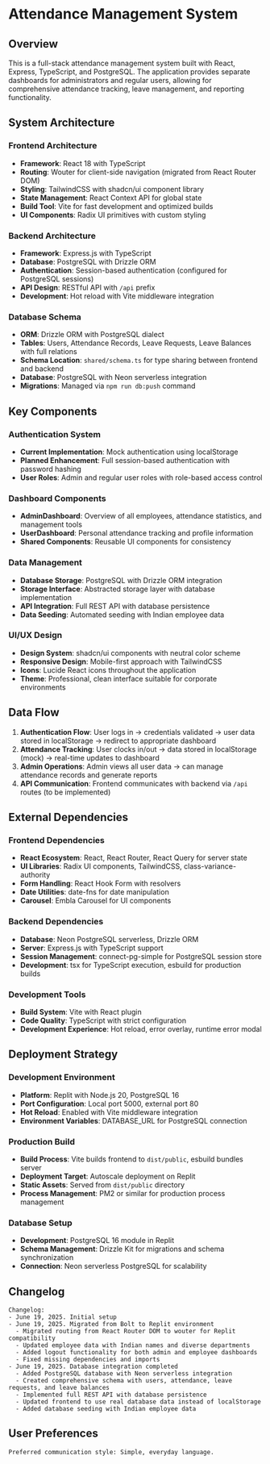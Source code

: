 # Attendance Management System

## Overview

This is a full-stack attendance management system built with React, Express, TypeScript, and PostgreSQL. The application provides separate dashboards for administrators and regular users, allowing for comprehensive attendance tracking, leave management, and reporting functionality.

## System Architecture

### Frontend Architecture
- **Framework**: React 18 with TypeScript
- **Routing**: Wouter for client-side navigation (migrated from React Router DOM)
- **Styling**: TailwindCSS with shadcn/ui component library
- **State Management**: React Context API for global state
- **Build Tool**: Vite for fast development and optimized builds
- **UI Components**: Radix UI primitives with custom styling

### Backend Architecture
- **Framework**: Express.js with TypeScript
- **Database**: PostgreSQL with Drizzle ORM
- **Authentication**: Session-based authentication (configured for PostgreSQL sessions)
- **API Design**: RESTful API with `/api` prefix
- **Development**: Hot reload with Vite middleware integration

### Database Schema
- **ORM**: Drizzle ORM with PostgreSQL dialect
- **Tables**: Users, Attendance Records, Leave Requests, Leave Balances with full relations
- **Schema Location**: `shared/schema.ts` for type sharing between frontend and backend
- **Database**: PostgreSQL with Neon serverless integration
- **Migrations**: Managed via `npm run db:push` command

## Key Components

### Authentication System
- **Current Implementation**: Mock authentication using localStorage
- **Planned Enhancement**: Full session-based authentication with password hashing
- **User Roles**: Admin and regular user roles with role-based access control

### Dashboard Components
- **AdminDashboard**: Overview of all employees, attendance statistics, and management tools
- **UserDashboard**: Personal attendance tracking and profile information
- **Shared Components**: Reusable UI components for consistency

### Data Management
- **Database Storage**: PostgreSQL with Drizzle ORM integration
- **Storage Interface**: Abstracted storage layer with database implementation
- **API Integration**: Full REST API with database persistence
- **Data Seeding**: Automated seeding with Indian employee data

### UI/UX Design
- **Design System**: shadcn/ui components with neutral color scheme
- **Responsive Design**: Mobile-first approach with TailwindCSS
- **Icons**: Lucide React icons throughout the application
- **Theme**: Professional, clean interface suitable for corporate environments

## Data Flow

1. **Authentication Flow**: User logs in → credentials validated → user data stored in localStorage → redirect to appropriate dashboard
2. **Attendance Tracking**: User clocks in/out → data stored in localStorage (mock) → real-time updates to dashboard
3. **Admin Operations**: Admin views all user data → can manage attendance records and generate reports
4. **API Communication**: Frontend communicates with backend via `/api` routes (to be implemented)

## External Dependencies

### Frontend Dependencies
- **React Ecosystem**: React, React Router, React Query for server state
- **UI Libraries**: Radix UI components, TailwindCSS, class-variance-authority
- **Form Handling**: React Hook Form with resolvers
- **Date Utilities**: date-fns for date manipulation
- **Carousel**: Embla Carousel for UI components

### Backend Dependencies
- **Database**: Neon PostgreSQL serverless, Drizzle ORM
- **Server**: Express.js with TypeScript support
- **Session Management**: connect-pg-simple for PostgreSQL session store
- **Development**: tsx for TypeScript execution, esbuild for production builds

### Development Tools
- **Build System**: Vite with React plugin
- **Code Quality**: TypeScript with strict configuration
- **Development Experience**: Hot reload, error overlay, runtime error modal

## Deployment Strategy

### Development Environment
- **Platform**: Replit with Node.js 20, PostgreSQL 16
- **Port Configuration**: Local port 5000, external port 80
- **Hot Reload**: Enabled with Vite middleware integration
- **Environment Variables**: DATABASE_URL for PostgreSQL connection

### Production Build
- **Build Process**: Vite builds frontend to `dist/public`, esbuild bundles server
- **Deployment Target**: Autoscale deployment on Replit
- **Static Assets**: Served from `dist/public` directory
- **Process Management**: PM2 or similar for production process management

### Database Setup
- **Development**: PostgreSQL 16 module in Replit
- **Schema Management**: Drizzle Kit for migrations and schema synchronization
- **Connection**: Neon serverless PostgreSQL for scalability

## Changelog

```
Changelog:
- June 19, 2025. Initial setup
- June 19, 2025. Migrated from Bolt to Replit environment
  - Migrated routing from React Router DOM to wouter for Replit compatibility
  - Updated employee data with Indian names and diverse departments
  - Added logout functionality for both admin and employee dashboards
  - Fixed missing dependencies and imports
- June 19, 2025. Database integration completed
  - Added PostgreSQL database with Neon serverless integration
  - Created comprehensive schema with users, attendance, leave requests, and leave balances
  - Implemented full REST API with database persistence
  - Updated frontend to use real database data instead of localStorage
  - Added database seeding with Indian employee data
```

## User Preferences

```
Preferred communication style: Simple, everyday language.
```